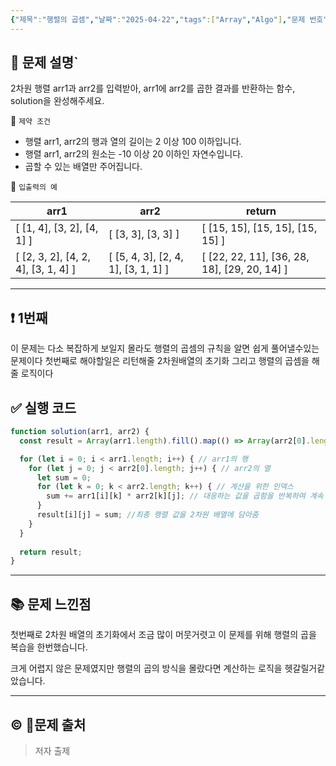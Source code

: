 ```yaml
---
{"제목":"행렬의 곱셈","날짜":"2025-04-22","tags":["Array","Algo"],"문제 번호":"5","출제":"https://school.programmers.co.kr/learn/courses/30/lessons/12949?language=scala","dg-publish":true,"permalink":"/공부/Algo/배열/행렬의 곱셈/","dgPassFrontmatter":true}
---
```


## 📔 문제 설명`

2차원 행렬 arr1과 arr2를 입력받아, arr1에 arr2를 곱한 결과를 반환하는 함수, solution을 완성해주세요.

📓 `제약 조건`

- 행렬 arr1, arr2의 행과 열의 길이는 2 이상 100 이하입니다.
- 행렬 arr1, arr2의 원소는 -10 이상 20 이하인 자연수입니다.
- 곱할 수 있는 배열만 주어집니다.

📓 `입출력의 예`

| arr1                                | arr2                                | return                                       |
| ----------------------------------- | ----------------------------------- | -------------------------------------------- |
| [ [1, 4], [3, 2], [4, 1] ]          | [ [3, 3], [3, 3] ]                  | [ [15, 15], [15, 15], [15, 15] ]             |
| [ [2, 3, 2], [4, 2, 4], [3, 1, 4] ] | [ [5, 4, 3], [2, 4, 1], [3, 1, 1] ] | [ [22, 22, 11], [36, 28, 18], [29, 20, 14] ] |


---
## ❗ 1번째

이 문제는 다소 복잡하게 보일지 몰라도 행렬의 곱셈의 규칙을 알면 쉽게 풀어낼수있는 문제이다
첫번째로 해야할일은 리턴해줄 2차원배열의 초기화 그리고 행렬의 곱셈을 해줄 로직이다
<br>
## ✅ 실행 코드
```js
function solution(arr1, arr2) {
  const result = Array(arr1.length).fill().map(() => Array(arr2[0].length).fill(0)); // 답으로 쓸 2차원 배열 만들기 행수와 열수를 받아서 곱한다고 생각하면 편함

  for (let i = 0; i < arr1.length; i++) { // arr1의 행
    for (let j = 0; j < arr2[0].length; j++) { // arr2의 열
      let sum = 0;
      for (let k = 0; k < arr2.length; k++) { // 계산을 위한 인덱스
        sum += arr1[i][k] * arr2[k][j]; // 대응하는 값을 곱함을 반복하여 계속 더해줌
      }
      result[i][j] = sum; //최종 행렬 값을 2차원 배열에 담아줌
    }
  }
  
  return result;
}
```
---

## 📚 문제 느낀점

첫번째로 2차원 배열의 초기화에서 조금 많이 머뭇거렷고 이 문제를 위해 행렬의 곱을 복습을 한번했습니다.

크게 어렵지 않은 문제였지만 행렬의 곱의 방식을 몰랐다면 계산하는 로직을 헷갈릴거같았습니다.

---
## © 문제 출처

> 저자 출제